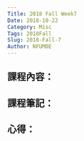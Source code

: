 ```yaml
---
Title: 2018 Fall Week7
Date: 2018-10-22
Category: Misc
Tags: 2018Fall
Slug: 2018-Fall-7
Author: NFUMDE
---
```




<!-- PELICAN_END_SUMMARY -->

課程內容：
----

課程筆記：
----

心得：
----
